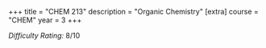 +++
title = "CHEM 213"
description = "Organic Chemistry"
[extra]
course = "CHEM"
year = 3
+++

*Difficulty Rating:* 8/10
